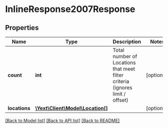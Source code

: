 # InlineResponse2007Response

## Properties
Name | Type | Description | Notes
------------ | ------------- | ------------- | -------------
**count** | **int** | Total number of Locations that meet filter criteria (ignores limit / offset) | [optional] 
**locations** | [**\Yext\Client\Model\Location[]**](Location.md) |  | [optional] 

[[Back to Model list]](../README.md#documentation-for-models) [[Back to API list]](../README.md#documentation-for-api-endpoints) [[Back to README]](../README.md)


